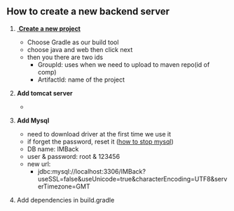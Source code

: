 ## How to create a new backend server

1. <a href="https://www.jetbrains.com/help/idea/getting-started-with-gradle.html"> **Create a new project** </a>
   - Choose Gradle as our build tool
   - choose java and web then click next
   - then you there are two ids
     - GroupId: uses when we need to upload to maven repo(id of comp)
     - ArtifactId: name of the project
2. **Add tomcat server**
   
   - 
3. **Add Mysql**
   - need to download driver at the first time we use it
   - if forget the password, reset it (<a href="https://blog.csdn.net/czb_Corbin/article/details/72718781">how to stop mysql</a>)
   
   + DB name: IMBack
   + user & password: root & 123456
   + new url:
     + jdbc:mysql://localhost:3306/IMBack?useSSL=false&useUnicode=true&characterEncoding=UTF8&serverTimezone=GMT

4. Add dependencies in build.gradle